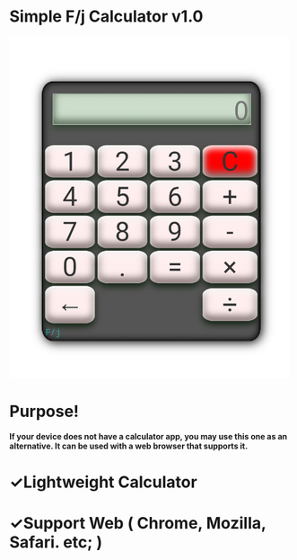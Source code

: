 # Simple F/j Calculator v1.0
<img src="src/calculator.jpg" width="500"/>

# Purpose!
<b>If your device does not have a calculator app, you may use this one as an alternative. It can be used with a web browser that supports it.</b>

# ✓Lightweight Calculator

# ✓Support Web ( Chrome, Mozilla, Safari. etc; )
